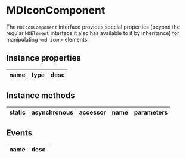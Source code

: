 # MDIconComponent
The `MDIconComponent` interface provides special properties (beyond the regular `MDElement` interface it also has available to it by inheritance) for manipulating `<md-icon>` elements.

## Instance properties

name|type|desc
---|---|---

## Instance methods

static|asynchronous|accessor|name|parameters
---|---|---|---|---

## Events

name|desc
---|---
